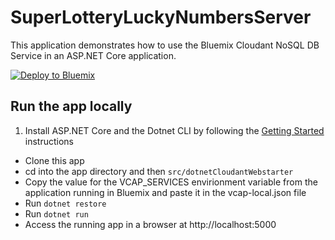 # SuperLotteryLuckyNumbersServer

This application demonstrates how to use the Bluemix Cloudant NoSQL DB Service in an ASP.NET Core application.

[![Deploy to Bluemix](https://bluemix.net/deploy/button.png)](https://bluemix.net/deploy?repository=https://github.com/IBM-Bluemix/aspnet-core-cloudant)

## Run the app locally

1. Install ASP.NET Core and the Dotnet CLI by following the [Getting Started][] instructions
+ Clone this app
+ cd into the app directory and then `src/dotnetCloudantWebstarter`
+ Copy the value for the VCAP_SERVICES envirionment variable from the application running in Bluemix and paste it in the vcap-local.json file
+ Run `dotnet restore`
+ Run `dotnet run`
+ Access the running app in a browser at http://localhost:5000

[Getting Started]: http://docs.asp.net/en/latest/getting-started/index.html
